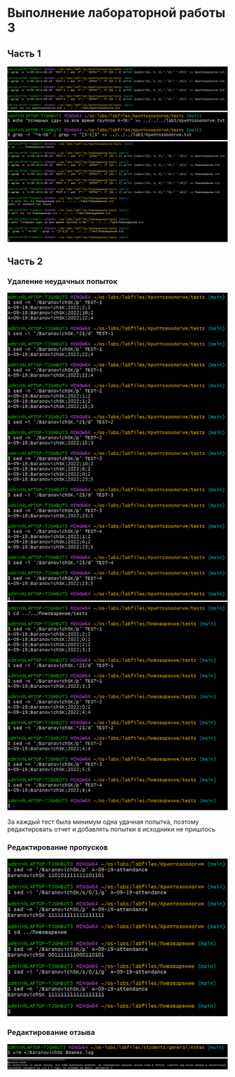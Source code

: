 # Выполнение лабораторной работы 3
## Часть 1
![](Скриншоты/image001.png)
![](Скриншоты/image003.png)
![](Скриншоты/image005.png)

## Часть 2
### Удаление неудачных попыток
![](Скриншоты/image007.png)
![](Скриншоты/image009.png) 

За каждый тест была минимум одна удачная попытка, поэтому редактировать отчет и добавлять попытки в исходники не пришлось
### Редактирование пропусков
![](Скриншоты/image011.png)
### Редактирование отзыва
![](Скриншоты/image013.png)
![](Скриншоты/image015.png)
